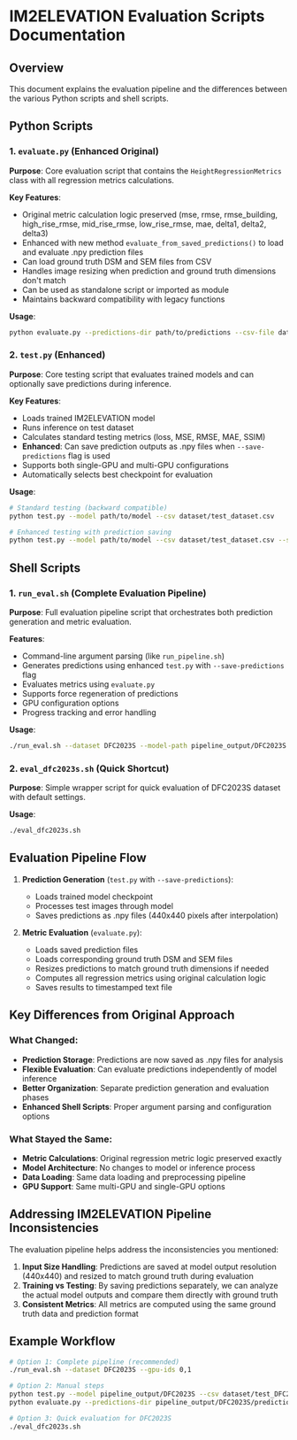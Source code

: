 # IM2ELEVATION Evaluation Scripts Documentation

## Overview

This document explains the evaluation pipeline and the differences between the various Python scripts and shell scripts.

## Python Scripts

### 1. `evaluate.py` (Enhanced Original)
**Purpose**: Core evaluation script that contains the `HeightRegressionMetrics` class with all regression metrics calculations.

**Key Features**:
- Original metric calculation logic preserved (mse, rmse, rmse_building, high_rise_rmse, mid_rise_rmse, low_rise_rmse, mae, delta1, delta2, delta3)
- Enhanced with new method `evaluate_from_saved_predictions()` to load and evaluate .npy prediction files
- Can load ground truth DSM and SEM files from CSV
- Handles image resizing when prediction and ground truth dimensions don't match
- Can be used as standalone script or imported as module
- Maintains backward compatibility with legacy functions

**Usage**:
```bash
python evaluate.py --predictions-dir path/to/predictions --csv-file dataset/test_dataset.csv --dataset-name dataset --output-dir path/to/results
```

### 2. `test.py` (Enhanced)
**Purpose**: Core testing script that evaluates trained models and can optionally save predictions during inference.

**Key Features**:
- Loads trained IM2ELEVATION model
- Runs inference on test dataset 
- Calculates standard testing metrics (loss, MSE, RMSE, MAE, SSIM)
- **Enhanced**: Can save prediction outputs as .npy files when `--save-predictions` flag is used
- Supports both single-GPU and multi-GPU configurations
- Automatically selects best checkpoint for evaluation

**Usage**:
```bash
# Standard testing (backward compatible)
python test.py --model path/to/model --csv dataset/test_dataset.csv

# Enhanced testing with prediction saving
python test.py --model path/to/model --csv dataset/test_dataset.csv --save-predictions --gpu-ids 0,1
```

## Shell Scripts

### 1. `run_eval.sh` (Complete Evaluation Pipeline)
**Purpose**: Full evaluation pipeline script that orchestrates both prediction generation and metric evaluation.

**Features**:
- Command-line argument parsing (like `run_pipeline.sh`)
- Generates predictions using enhanced `test.py` with `--save-predictions` flag
- Evaluates metrics using `evaluate.py`
- Supports force regeneration of predictions
- GPU configuration options
- Progress tracking and error handling

**Usage**:
```bash
./run_eval.sh --dataset DFC2023S --model-path pipeline_output/DFC2023S --gpu-ids 0,1
```

### 2. `eval_dfc2023s.sh` (Quick Shortcut)
**Purpose**: Simple wrapper script for quick evaluation of DFC2023S dataset with default settings.

**Usage**:
```bash
./eval_dfc2023s.sh
```

## Evaluation Pipeline Flow

1. **Prediction Generation** (`test.py` with `--save-predictions`):
   - Loads trained model checkpoint
   - Processes test images through model
   - Saves predictions as .npy files (440x440 pixels after interpolation)

2. **Metric Evaluation** (`evaluate.py`):
   - Loads saved prediction files
   - Loads corresponding ground truth DSM and SEM files
   - Resizes predictions to match ground truth dimensions if needed
   - Computes all regression metrics using original calculation logic
   - Saves results to timestamped text file

## Key Differences from Original Approach

### What Changed:
- **Prediction Storage**: Predictions are now saved as .npy files for analysis
- **Flexible Evaluation**: Can evaluate predictions independently of model inference
- **Better Organization**: Separate prediction generation and evaluation phases
- **Enhanced Shell Scripts**: Proper argument parsing and configuration options

### What Stayed the Same:
- **Metric Calculations**: Original regression metric logic preserved exactly
- **Model Architecture**: No changes to model or inference process
- **Data Loading**: Same data loading and preprocessing pipeline
- **GPU Support**: Same multi-GPU and single-GPU options

## Addressing IM2ELEVATION Pipeline Inconsistencies

The evaluation pipeline helps address the inconsistencies you mentioned:

1. **Input Size Handling**: Predictions are saved at model output resolution (440x440) and resized to match ground truth during evaluation
2. **Training vs Testing**: By saving predictions separately, we can analyze the actual model outputs and compare them directly with ground truth
3. **Consistent Metrics**: All metrics are computed using the same ground truth data and prediction format

## Example Workflow

```bash
# Option 1: Complete pipeline (recommended)
./run_eval.sh --dataset DFC2023S --gpu-ids 0,1

# Option 2: Manual steps
python test.py --model pipeline_output/DFC2023S --csv dataset/test_DFC2023S.csv --save-predictions
python evaluate.py --predictions-dir pipeline_output/DFC2023S/predictions --csv-file dataset/test_DFC2023S.csv --dataset-name DFC2023S

# Option 3: Quick evaluation for DFC2023S
./eval_dfc2023s.sh
```
